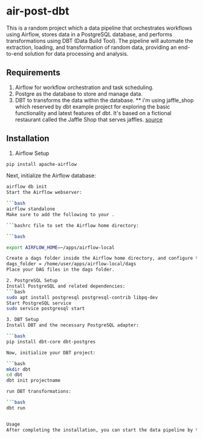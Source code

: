 # air-post-dbt

This is a random project which a data pipeline that orchestrates workflows using Airflow, stores data in a PostgreSQL database, and performs transformations using DBT (Data Build Tool). The pipeline will automate the extraction, loading, and transformation of random data, providing an end-to-end solution for data processing and analysis.

## Requirements

1. Airflow for workflow orchestration and task scheduling.
2. Postgre as the database to store and manage data.
3. DBT to transforms the data within the database.
** i'm using jaffle_shop which reserved by dbt example project for exploring the basic functionality and latest features of dbt. It's based on a fictional restaurant called the Jaffle Shop that serves jaffles.
[source](https://github.com/dbt-labs/jaffle-shop)

## Installation
1. Airflow Setup

```bash
pip install apache-airflow
```

Next, initialize the Airflow database:

```bash
airflow db init
Start the Airflow webserver:

```bash
airflow standalone
Make sure to add the following to your .

```bashrc file to set the Airflow home directory:

```bash

export AIRFLOW_HOME=~/apps/airflow-local

Create a dags folder inside the Airflow home directory, and configure the dags_folder in your airflow.cfg file:
dags_folder = /home/user/apps/airflow-local/dags
Place your DAG files in the dags folder.

2. PostgreSQL Setup
Install PostgreSQL and related dependencies:
```bash
sudo apt install postgresql postgresql-contrib libpq-dev
Start PostgreSQL service
sudo service postgresql start

3. DBT Setup
Install DBT and the necessary PostgreSQL adapter:

```bash
pip install dbt-core dbt-postgres

Now, initialize your DBT project:

```bash
mkdir dbt
cd dbt
dbt init projectname

run DBT transformations:

```bash
dbt run


Usage
After completing the installation, you can start the data pipeline by triggering Airflow to execute your tasks. Airflow will handle the orchestration of data extraction, loading into PostgreSQL, and then DBT will apply transformations to prepare the data for analysis.
